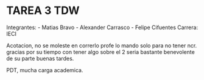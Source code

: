 # TAREA 3 TDW

Integrantes:
            - Matias Bravo
            - Alexander Carrasco
            - Felipe Cifuentes
Carrera: IECI

Acotacion, no se moleste en correrlo profe lo mando solo para no tener ncr.
gracias por su tiempo con tener algo sobre el 2 seria bastante benevolente de su parte
buenas tardes.

PDT, mucha carga academica.
